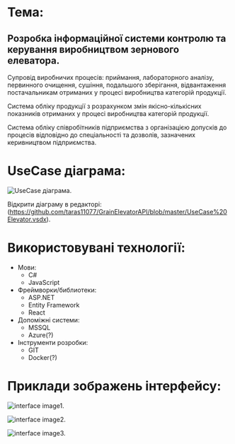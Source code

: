 # Тема:
## Розробка інформаційної системи контролю та керування виробництвом зернового елеватора.

Супровід виробничих процесів:
      приймання, 
      лабораторного аналізу, 
      первинного очищення, 
      сушіння, 
      подальшого зберігання,
      відвантаження постачальникам отриманих у процесі виробництва категорій продукції.

Система обліку продукції з розрахунком змін якісно-кількісних показників отриманих у процесі виробництва категорій продукції.

Система обліку співробітників підприємства з організацією допусків до процесів відповідно до спеціальності та дозволів, зазначених керивництвом підприємства.

# UseCase діаграма:

![UseCase діаграма.](https://github.com/taras11077/GrainElevatorAPI/blob/master/UseCase%20Elevator.png)

Відкрити діаграму в редакторі: (https://github.com/taras11077/GrainElevatorAPI/blob/master/UseCase%20Elevator.vsdx).

# Використовувані технології:
- Мови:
  - C#
  - JavaScript
- Фреймворки/библиотеки:
  - ASP.NET
  - Entity Framework
  - React
- Допоміжні системи:
  - MSSQL
  - Azure(?)
- Інструменти розробки:
  - GIT
  - Docker(?)

 # Приклади зображень інтерфейсу:

 ![interface image1.](https://github.com/taras11077/GrainElevatorAPI/blob/master/screen4.png)

 ![interface image2.](https://github.com/taras11077/GrainElevatorAPI/blob/master/screen5.png)

 ![interface image3.](https://github.com/taras11077/GrainElevatorAPI/blob/master/screen7.png)
 


